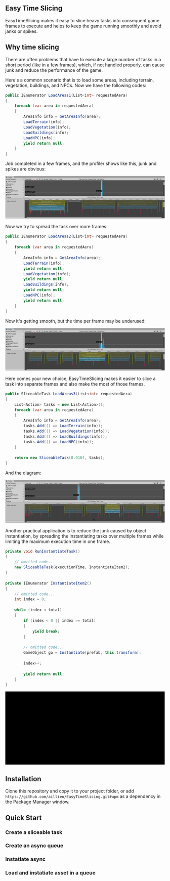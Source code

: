 ## Easy Time Slicing

EasyTimeSlicing makes it easy to slice heavy tasks into consequent game frames to execute and helps to keep the game running smoothly and avoid janks or spikes.

## Why time slicing

There are often problems that have to execute a large number of tasks in a short period (like in a few frames), which, if not handled properly, can cause junk and reduce the performance of the game.

Here's a common scenario that is to load some areas, including terrain, vegetation, buildings, and NPCs. Now we have the following codes:

```C#
public IEnumerator LoadAreas1(List<int> requestedAera)
{
    foreach (var area in requestedAera)
    {
        AreaInfo info = GetAreaInfo(area);
        LoadTerrain(info);
        LoadVegetation(info);
        LoadBuildings(info);
        LoadNPC(info);
        yield return null;
    }
}
```

Job completed in a few frames, and the profiler shows like this, junk and spikes are obvious:

![pic](./ScreenShots/pic_1_1.png)

Now we try to spread the task over more frames:

```C#
public IEnumerator LoadAreas2(List<int> requestedAera)
{
    foreach (var area in requestedAera)
    {
        AreaInfo info = GetAreaInfo(area);
        LoadTerrain(info);
        yield return null;
        LoadVegetation(info);
        yield return null;
        LoadBuildings(info);
        yield return null;
        LoadNPC(info);
        yield return null;
    }
}
```

Now it's getting smooth, but the time per frame may be underused:

![pic](./ScreenShots/pic_1_2.png)

Here comes your new choice, EasyTimeSlicing makes it easier to slice a task into separate frames and also make the most of those frames.

```C#
public SliceableTask LoadAreas3(List<int> requestedAera)
{
    List<Action> tasks = new List<Action>();
    foreach (var area in requestedAera)
    {
        AreaInfo info = GetAreaInfo(area);
        tasks.Add(() => LoadTerrain(info));
        tasks.Add(() => LoadVegetation(info));
        tasks.Add(() => LoadBuildings(info));
        tasks.Add(() => LoadNPC(info));
    }

    return new SliceableTask(0.010f, tasks);
}
```

And the diagram:

![pic](./ScreenShots/pic_1_3.png)

Another practical application is to reduce the junk caused by object instantiation, by spreading the instantiating tasks over multiple frames while limiting the maximum execution time in one frame.

```c#
private void RunInstantiateTask()
{
    // omitted code...
    new SliceableTask(executionTime, InstantiateItem2);
}

private IEnumerator InstantiateItem2()
{
    // omitted code...
    int index = 0;

    while (index < total)
    {
        if (index < 0 || index >= total)
        {
            yield break;
        }

        // omitted code...
        GameObject go = Instantiate(prefab, this.transform);

        index++;

        yield return null;
    }
}
```

![pic](./ScreenShots/pic_2_2.gif)

## Installation

Clone this repository and copy it to your project folder, or add `https://github.com/aillieo/EasyTimeSlicing.git#upm` as a dependency in the Package Manager window.

## Quick Start

### Create a sliceable task

### Create an async queue

### Instatiate async

### Load and instatiate asset in a queue


